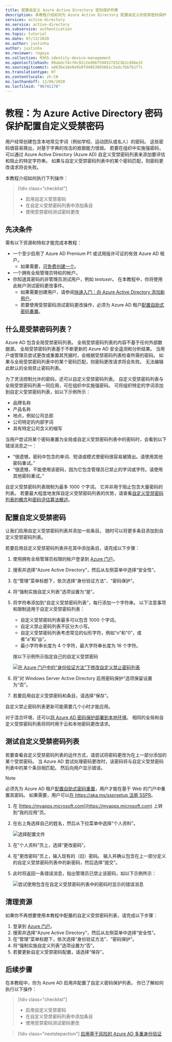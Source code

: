 ```yaml
---
title: 配置自定义 Azure Active Directory 密码保护列表
description: 本教程介绍如何为 Azure Active Directory 配置自定义的受禁密码保护列表，以限制环境中的常见字词。
services: active-directory
ms.service: active-directory
ms.subservice: authentication
ms.topic: tutorial
ms.date: 07/13/2020
ms.author: justinha
author: justinha
ms.reviewer: rogoya
ms.collection: M365-identity-device-management
ms.openlocfilehash: 89abdcf4c76c92c2ed967594527d323b2cd8be32
ms.sourcegitcommit: ad83be10e9e910fd4853965661c5edc7bb7b1f7c
ms.translationtype: HT
ms.contentlocale: zh-CN
ms.lasthandoff: 12/06/2020
ms.locfileid: "96741178"
---
```

# <a name="tutorial-configure-custom-banned-passwords-for-azure-active-directory-password-protection"></a>教程：为 Azure Active Directory 密码保护配置自定义受禁密码

用户经常创建包含本地常见字词（例如学校、运动团队或名人）的密码。 这些密码很容易猜出，对基于字典的攻击的抵御能力很弱。 若要在组织中实施强密码，可以通过 Azure Active Directory (Azure AD) 自定义受禁密码列表来添加要评估和阻止的特定字符串。 如果与自定义受禁密码列表中的某个密码匹配，则密码更改请求将会失败。

本教程介绍如何执行下列操作：

> [!div class="checklist"]
> * 启用自定义受禁密码
> * 在自定义受禁密码列表中添加条目
> * 使用受禁密码测试密码更改

## <a name="prerequisites"></a>先决条件

需有以下资源和特权才能完成本教程：

* 一个至少启用了 Azure AD Premium P1 或试用版许可证的有效 Azure AD 租户。
    * 如果需要，[可免费创建一个](https://azure.microsoft.com/free/?WT.mc_id=A261C142F)。
* 一个拥有全局管理员特权的帐户。
* 你知道其密码的非管理员测试用户，例如 *testuser*。 在本教程中，你将使用此帐户测试密码更改事件。
    * 如果需要创建用户，请参阅[快速入门：向 Azure Active Directory 添加新用户](../fundamentals/add-users-azure-active-directory.md)。
    * 若要使用受禁密码测试密码更改操作，必须为 Azure AD 租户[配置自助式密码重置](tutorial-enable-sspr.md)。

## <a name="what-are-banned-password-lists"></a>什么是受禁密码列表？

Azure AD 包含全局受禁密码列表。 全局受禁密码列表的内容不基于任何外部数据源。 全局受禁密码列表基于不断更新的 Azure AD 安全遥测和分析结果。 当用户或管理员尝试更改或重置其凭据时，会根据受禁密码列表检查所需的密码。 如果与全局受禁密码列表中的某个密码匹配，则密码更改请求将会失败。 无法编辑此默认的全局禁止密码列表。

为了灵活控制允许的密码，还可以自定义受禁密码列表。 自定义受禁密码列表与全局受禁密码列表一同应用，可在组织中实施强密码。 可将组织特定的字词添加到自定义受禁密码列表，如以下示例所示：

* 品牌名称
* 产品名称
* 地点，例如公司总部
* 公司特定的内部字词
* 具有特定公司含义的缩写

当用户尝试将某个密码重置为全局或自定义受禁密码列表中的密码时，会看到以下错误消息之一：

* “很遗憾，密码中包含的单词、短语或模式使密码很容易被猜出。请使用其他密码重试。”
* “很遗憾，不能使用该密码，因为它包含管理员已禁止的字词或字符。请使用其他密码重试。”

自定义受禁密码列表限制为最多 1000 个字词。 它并非用于阻止包含大量密码的列表。 若要最大程度地发挥自定义受禁密码列表的优势，请查看[自定义受禁密码列表的概念](concept-password-ban-bad.md#custom-banned-password-list)和[密码评估算法概述](concept-password-ban-bad.md#how-are-passwords-evaluated)。

## <a name="configure-custom-banned-passwords"></a>配置自定义受禁密码

让我们启用自定义受禁密码列表并添加一些条目。 随时可以将更多条目添加到自定义受禁密码列表。

若要启用自定义受禁密码列表并在其中添加条目，请完成以下步骤：

1. 使用拥有全局管理员权限的帐户登录到 [Azure 门户](https://portal.azure.com)。
1. 搜索并选择“Azure Active Directory”，然后从左侧菜单中选择“安全性”。 
1. 在“管理”菜单标题下，依次选择“身份验证方法”、“密码保护”。  
1. 将“强制实施自定义列表”选项设置为“是”。
1. 将字符串添加到“自定义受禁密码列表”，每行添加一个字符串。 以下注意事项和限制适用于自定义受禁密码列表：

    * 自定义受禁密码列表最多可以包含 1000 个字词。
    * 自定义禁止密码列表不区分大小写。
    * 自定义受禁密码列表考虑常见的似形字符，例如“o”和“0”，或者“a”和“\@”。
    * 最小字符串长度为 4 个字符，最大字符串长度为 16 个字符。

    按以下示例所示指定自己的自定义受禁密码

    [ ![在 Azure 门户中的“身份验证方法”下修改自定义禁止密码列表](media/tutorial-configure-custom-password-protection/enable-configure-custom-banned-passwords-cropped.png) ](media/tutorial-configure-custom-password-protection/enable-configure-custom-banned-passwords.png#lightbox)

1. 将“对 Windows Server Active Directory 启用密码保护”选项保留设置为“否”。
1. 若要启用自定义受禁密码和条目，请选择“保存”。

自定义禁止密码列表更新可能需要几个小时才能应用。

对于混合环境，还可以[将 Azure AD 密码保护部署到本地环境](howto-password-ban-bad-on-premises-deploy.md)。 相同的全局和自定义受禁密码列表将同时用于云和本地密码更改请求。

## <a name="test-custom-banned-password-list"></a>测试自定义受禁密码列表

若要查看自定义受禁密码列表的运作方式，请尝试将密码更改为在上一部分添加的某个受禁密码。 当 Azure AD 尝试处理密码更改时，该密码将与自定义受禁密码列表中的某个条目相匹配。 然后向用户显示错误。

> [!NOTE]
> 必须先为 Azure AD 租户[配置自助式密码重置](tutorial-enable-sspr.md)，用户才能在基于 Web 的门户中重置其密码。 如果需要，用户可以[在 https://aka.ms/ssprsetup 注册 SSPR](https://aka.ms/ssprsetup)。

1. 在 [https://myapps.microsoft.com](https://myapps.microsoft.com) 上转到“我的应用”页。
1. 在右上角选择自己的姓名，然后从下拉菜单中选择“个人资料”。

    ![选择配置文件](media/tutorial-configure-custom-password-protection/myapps-profile.png)

1. 在“个人资料”页上，选择“更改密码”。
1. 在“更改密码”页上，输入现有的（旧）密码。 输入并确认包含在上一部分定义的自定义受禁密码列表中的新密码，然后选择“提交”。
1. 此时将返回一条错误消息，指出管理员已禁止该密码，如以下示例所示：

    ![尝试使用包含在自定义受禁密码列表中的密码时显示的错误消息](media/tutorial-configure-custom-password-protection/password-change-error.png)

## <a name="clean-up-resources"></a>清理资源

如果你不再想要使用本教程中配置的自定义受禁密码列表，请完成以下步骤：

1. 登录到 [Azure 门户](https://portal.azure.com)。
1. 搜索并选择“Azure Active Directory”，然后从左侧菜单中选择“安全性”。
1. 在“管理”菜单标题下，依次选择“身份验证方法”、“密码保护”。  
1. 将“强制实施自定义列表”选项设置为“否”。
1. 若要更新自定义受禁密码配置，请选择“保存”。

## <a name="next-steps"></a>后续步骤

在本教程中，你为 Azure AD 启用并配置了自定义密码保护列表。 你已了解如何执行以下操作：

> [!div class="checklist"]
> * 启用自定义受禁密码
> * 在自定义受禁密码列表中添加条目
> * 使用受禁密码测试密码更改

> [!div class="nextstepaction"]
> [启用基于风险的 Azure AD 多重身份验证](./tutorial-enable-azure-mfa.md)